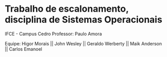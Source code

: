 # Trabalho de escalonamento, disciplina de Sistemas Operacionais

IFCE - Campus Cedro
Professor: Paulo Amora

Equipe: Higor Morais || John Wesley || Geraldo Werberty || Maik Anderson || Carlos Emanoel
